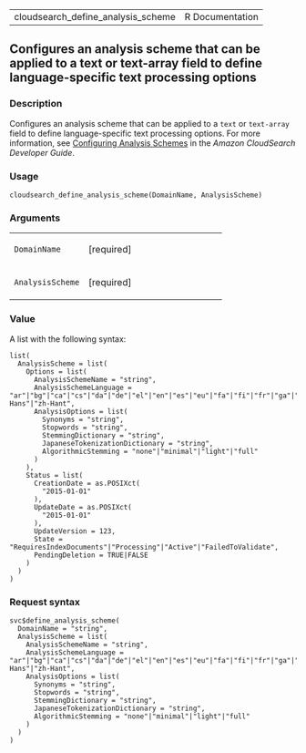<table style="width: 100%;">
<tbody>
<tr class="odd">
<td>cloudsearch_define_analysis_scheme</td>
<td style="text-align: right;">R Documentation</td>
</tr>
</tbody>
</table>

## Configures an analysis scheme that can be applied to a text or text-array field to define language-specific text processing options

### Description

Configures an analysis scheme that can be applied to a `text` or
`text-array` field to define language-specific text processing options.
For more information, see <a
href="https://docs.aws.amazon.com/cloudsearch/latest/developerguide/configuring-analysis-schemes.html"
target="_blank">Configuring Analysis Schemes</a> in the *Amazon
CloudSearch Developer Guide*.

### Usage

    cloudsearch_define_analysis_scheme(DomainName, AnalysisScheme)

### Arguments

<table>
<colgroup>
<col style="width: 35%" />
<col style="width: 65%" />
</colgroup>
<tbody>
<tr class="odd">
<td><code
id="cloudsearch_define_analysis_scheme_:_DomainName">DomainName</code></td>
<td><p>[required]</p></td>
</tr>
<tr class="even">
<td><code
id="cloudsearch_define_analysis_scheme_:_AnalysisScheme">AnalysisScheme</code></td>
<td><p>[required]</p></td>
</tr>
</tbody>
</table>

### Value

A list with the following syntax:

    list(
      AnalysisScheme = list(
        Options = list(
          AnalysisSchemeName = "string",
          AnalysisSchemeLanguage = "ar"|"bg"|"ca"|"cs"|"da"|"de"|"el"|"en"|"es"|"eu"|"fa"|"fi"|"fr"|"ga"|"gl"|"he"|"hi"|"hu"|"hy"|"id"|"it"|"ja"|"ko"|"lv"|"mul"|"nl"|"no"|"pt"|"ro"|"ru"|"sv"|"th"|"tr"|"zh-Hans"|"zh-Hant",
          AnalysisOptions = list(
            Synonyms = "string",
            Stopwords = "string",
            StemmingDictionary = "string",
            JapaneseTokenizationDictionary = "string",
            AlgorithmicStemming = "none"|"minimal"|"light"|"full"
          )
        ),
        Status = list(
          CreationDate = as.POSIXct(
            "2015-01-01"
          ),
          UpdateDate = as.POSIXct(
            "2015-01-01"
          ),
          UpdateVersion = 123,
          State = "RequiresIndexDocuments"|"Processing"|"Active"|"FailedToValidate",
          PendingDeletion = TRUE|FALSE
        )
      )
    )

### Request syntax

    svc$define_analysis_scheme(
      DomainName = "string",
      AnalysisScheme = list(
        AnalysisSchemeName = "string",
        AnalysisSchemeLanguage = "ar"|"bg"|"ca"|"cs"|"da"|"de"|"el"|"en"|"es"|"eu"|"fa"|"fi"|"fr"|"ga"|"gl"|"he"|"hi"|"hu"|"hy"|"id"|"it"|"ja"|"ko"|"lv"|"mul"|"nl"|"no"|"pt"|"ro"|"ru"|"sv"|"th"|"tr"|"zh-Hans"|"zh-Hant",
        AnalysisOptions = list(
          Synonyms = "string",
          Stopwords = "string",
          StemmingDictionary = "string",
          JapaneseTokenizationDictionary = "string",
          AlgorithmicStemming = "none"|"minimal"|"light"|"full"
        )
      )
    )
